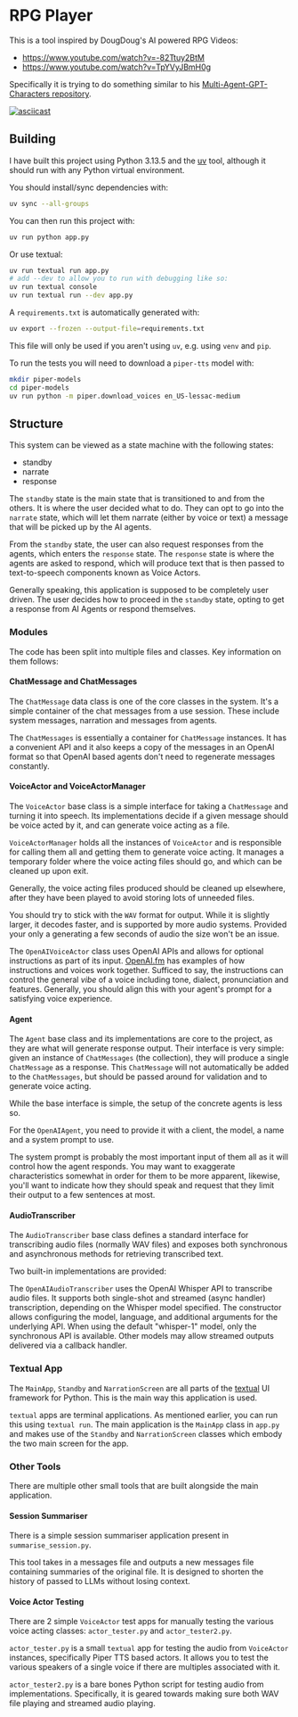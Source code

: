 # RPG Player

This is a tool inspired by DougDoug's AI powered RPG Videos:

- https://www.youtube.com/watch?v=-82Ttuy2BtM
- https://www.youtube.com/watch?v=TpYVyJBmH0g

Specifically it is trying to do something similar to his
[Multi-Agent-GPT-Characters
repository](https://github.com/DougDougGithub/Multi-Agent-GPT-Characters).

[![asciicast](https://asciinema.org/a/DGBLtVsD6PAoNtKv19wQ5SRT6.svg)](https://asciinema.org/a/DGBLtVsD6PAoNtKv19wQ5SRT6)

## Building

I have built this project using Python 3.13.5 and the
[uv](https://docs.astral.sh/uv/) tool, although it should run with any Python
virtual environment.

You should install/sync dependencies with:

```sh
uv sync --all-groups
```

You can then run this project with:

```sh
uv run python app.py
```

Or use textual:

```sh
uv run textual run app.py
# add --dev to allow you to run with debugging like so:
uv run textual console
uv run textual run --dev app.py
```

A `requirements.txt` is automatically generated with:

```sh
uv export --frozen --output-file=requirements.txt
```

This file will only be used if you aren't using `uv`, e.g. using `venv` and
`pip`.

To run the tests you will need to download a `piper-tts` model with:

```sh
mkdir piper-models
cd piper-models
uv run python -m piper.download_voices en_US-lessac-medium
```

## Structure

This system can be viewed as a state machine with the following states:

- standby
- narrate
- response

The `standby` state is the main state that is transitioned to and from the
others. It is where the user decided what to do. They can opt to go into the
`narrate` state, which will let them narrate (either by voice or text) a
message that will be picked up by the AI agents.

From the `standby` state, the user can also request responses from the agents,
which enters the `response` state. The `response` state is where the agents are
asked to respond, which will produce text that is then passed to text-to-speech
components known as Voice Actors.

Generally speaking, this application is supposed to be completely user driven.
The user decides how to proceed in the `standby` state, opting to get a
response from AI Agents or respond themselves.

### Modules

The code has been split into multiple files and classes. Key information on
them follows:

#### ChatMessage and ChatMessages

The `ChatMessage` data class is one of the core classes in the system. It's
a simple container of the chat messages from a use session. These include
system messages, narration and messages from agents.

The `ChatMessages` is essentially a container for `ChatMessage` instances. It
has a convenient API and it also keeps a copy of the messages in an OpenAI
format so that OpenAI based agents don't need to regenerate messages
constantly.

#### VoiceActor and VoiceActorManager

The `VoiceActor` base class is a simple interface for taking a `ChatMessage`
and turning it into speech. Its implementations decide if a given message
should be voice acted by it, and can generate voice acting as a file.

`VoiceActorManager` holds all the instances of `VoiceActor` and is responsible
for calling them all and getting them to generate voice acting. It manages a
temporary folder where the voice acting files should go, and which can be
cleaned up upon exit.

Generally, the voice acting files produced should be cleaned up elsewhere,
after they have been played to avoid storing lots of unneeded files.

You should try to stick with the `WAV` format for output. While it is slightly
larger, it decodes faster, and is supported by more audio systems. Provided
your only a generating a few seconds of audio the size won't be an issue.

The `OpenAIVoiceActor` class uses OpenAI APIs and allows for optional
instructions as part of its input. [OpenAI.fm](https://www.openai.fm/) has
examples of how instructions and voices work together. Sufficed to say, the
instructions can control the general _vibe_ of a voice including tone, dialect,
pronunciation and features. Generally, you should align this with your agent's
prompt for a satisfying voice experience.

#### Agent

The `Agent` base class and its implementations are core to the project, as they
are what will generate response output. Their interface is very simple: given
an instance of `ChatMessages` (the collection), they will produce a single
`ChatMessage` as a response. This `ChatMessage` will not automatically be added
to the `ChatMessages`, but should be passed around for validation and to
generate voice acting.

While the base interface is simple, the setup of the concrete agents is less
so.

For the `OpenAIAgent`, you need to provide it with a client, the model, a name
and a system prompt to use.

The system prompt is probably the most important input of them all as it will
control how the agent responds. You may want to exaggerate characteristics
somewhat in order for them to be more apparent, likewise, you'll want to
indicate how they should speak and request that they limit their output to a
few sentences at most.

#### AudioTranscriber

The `AudioTranscriber` base class defines a standard interface for transcribing
audio files (normally WAV files) and exposes both synchronous and asynchronous
methods for retrieving transcribed text.

Two built-in implementations are provided:

The `OpenAIAudioTranscriber` uses the OpenAI Whisper API to transcribe audio
files. It supports both single-shot and streamed (async handler) transcription,
depending on the Whisper model specified. The constructor allows configuring
the model, language, and additional arguments for the underlying API. When
using the default "whisper-1" model, only the synchronous API is available.
Other models may allow streamed outputs delivered via a callback handler.

### Textual App

The `MainApp`, `Standby` and `NarrationScreen` are all parts of the
[textual](https://textual.textualize.io/) UI framework for Python. This is the
main way this application is used.

`textual` apps are terminal applications. As mentioned earlier, you can run
this using `textual run`. The main application is the `MainApp` class in
`app.py` and makes use of the `Standby` and `NarrationScreen` classes which
embody the two main screen for the app.

### Other Tools

There are multiple other small tools that are built alongside the main
application.

#### Session Summariser

There is a simple session summariser application present in
`summarise_session.py`.

This tool takes in a messages file and outputs a new messages file containing
summaries of the original file. It is designed to shorten the history of passed
to LLMs without losing context.

#### Voice Actor Testing

There are 2 simple `VoiceActor` test apps for manually testing the various
voice acting classes: `actor_tester.py` and `actor_tester2.py`.

`actor_tester.py` is a small `textual` app for testing the audio from
`VoiceActor` instances, specifically Piper TTS based actors. It allows you to
test the various speakers of a single voice if there are multiples associated
with it.

`actor_tester2.py` is a bare bones Python script for testing audio from
implementations. Specifically, it is geared towards making sure both WAV
file playing and streamed audio playing.
